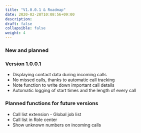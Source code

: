 ```yaml
---
title: "V1.0.0.1 & Roadmap"
date: 2020-02-28T10:08:56+09:00
description: 
draft: false
collapsible: false
weight: 4
---
```

### New and planned

### Version 1.0.0.1
- Displaying contact data during incoming calls
- No missed calls, thanks to automatic call tracking
- Note function to write down important call details
- Automatic logging of start times and the length of every call

### Planned functions for future versions
- Call list extension - Global job list
- Call list in Role center
- Show unknown numbers on incoming calls

